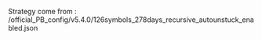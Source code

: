 Strategy come from : /official_PB_config/v5.4.0/126symbols_278days_recursive_autounstuck_enabled.json
